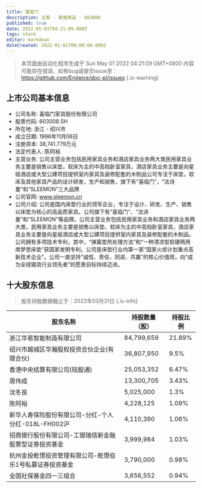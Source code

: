 ```yaml
---
title: 喜临门
description: 主板 - 家居用品 - 603008
published: true
date: 2022-05-01T04:21:09.000Z
tags: stock
editor: markdown
dateCreated: 2022-01-01T00:00:00.000Z
---
```


> 本页面由自动化程序生成于 Sun May 01 2022 04:21:09 GMT+0800
> 内容可能存在错误，如有bug请提交issue至：https://github.com/Eroleice/doc-pi/issues
{.is-warning}

## 上市公司基本信息
- 公司名称: 喜临门家具股份有限公司
- 股票代码: 603008.SH
- 所在地: 浙江 - 绍兴市
- 成立日期: 1996年11月06日
- 注册资本: 38,741.779万元
- 法定代表人: 陈阿裕
- 主营业务: 公司主营业务包括民用家具业务和酒店家具业务两大类民用家具业务主要是销售以床垫，软床为主的中高档卧室家具，酒店家具业务主要是向星级酒店或大型公建项目提供室内家具及装修配套的木制品公司专注于床垫，软床及其他家具产品的设计研发，生产和销售，旗下有“喜临门”，“法诗曼”和“SLEEMON”三大品牌
- 公司官网: www.sleemon.cn
- 公司介绍: 公司是国内床垫行业的领军企业，专注于设计、研发、生产、销售以床垫为核心的高品质家具。公司旗下有“喜临门”、“法诗曼”和“SLEEMON”等品牌。公司主营业务包括民用家具业务和酒店家具业务两大类，民用家具业务主要是销售以床垫、软床为主的中高档卧室家具，酒店家具业务主要是向星级酒店或大型公建项目提供室内家具及装修配套的木制品。公司拥有多项技术专利，其中，“弹簧垫热处理方法”和“一种清凉型软硬两用席梦思床垫”获国家发明专利。公司是床垫行业内第一家“国家火炬计划重点高新技术企业”。公司一直坚持“诚信、责任、同进、共赢”的核心价值观，向“成为全球寝具行业领先者”的愿景目标持续迈进。


## 十大股东信息
> 股东持股数据截止于：2022年03月31日
{.is-info}

| 股东名称 | 持股数量（股） | 持股比例 |
| --- | --- | --- |
| 浙江华易智能制造有限公司 | 84,799,659 | 21.89% |
| 绍兴市越城区华瀚股权投资合伙企业(有限合伙) | 36,807,950 | 9.5% |
| 香港中央结算有限公司(陆股通) | 25,053,352 | 6.47% |
| 周伟成 | 13,300,705 | 3.43% |
| 沈冬良 | 5,025,000 | 1.3% |
| 陈阿裕 | 4,228,125 | 1.09% |
| 新华人寿保险股份有限公司-分红-个人分红-018L-FH002沪 | 4,110,390 | 1.06% |
| 招商银行股份有限公司-工银瑞信新金融股票型证券投资基金 | 3,999,984 | 1.03% |
| 杭州金投乾憬投资管理有限公司-乾憬伯乐1号私募证券投资基金 | 3,790,000 | 0.98% |
| 全国社保基金四一三组合 | 3,656,552 | 0.94% |




